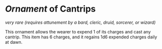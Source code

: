 # *Ornament* of Cantrips
*very rare (requires attunement by a bard, cleric, druid, sorcerer, or wizard)*

This ornament allows the wearer to expend 1 of its charges and cast any cantrip. This item has 6 charges, and it regains 1d6 expended charges daily at dawn.
